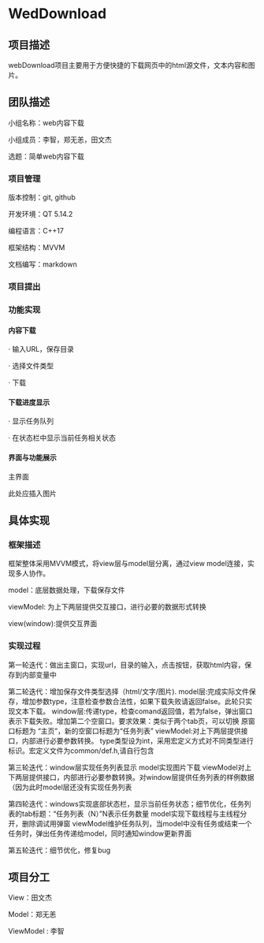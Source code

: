 # WedDownload

## 项目描述 ##
webDownload项目主要用于方便快捷的下载网页中的html源文件，文本内容和图片。

## 团队描述 ##
小组名称：web内容下载

小组成员：李智，郑无恙，田文杰

选题：简单web内容下载
### 项目管理 ###

版本控制：git, github

开发环境：QT 5.14.2

编程语言：C++17

框架结构：MVVM

文档编写：markdown

### 项目提出 ###


### 功能实现 ###

#### 内容下载

· 输入URL，保存目录

· 选择文件类型

· 下载

#### 下载进度显示

· 显示任务队列

· 在状态栏中显示当前任务相关状态


#### 界面与功能展示

主界面

此处应插入图片

## 具体实现

### 框架描述 ###

框架整体采用MVVM模式，将view层与model层分离，通过view model连接，实现多人协作。

model：底层数据处理，下载保存文件

viewModel: 为上下两层提供交互接口，进行必要的数据形式转换

view(window):提供交互界面

### 实现过程 ###

第一轮迭代：做出主窗口，实现url，目录的输入，点击按钮，获取html内容，保存到内部变量中

第二轮迭代：增加保存文件类型选择（html/文字/图片).
	model层:完成实际文件保存，增加参数type，注意检查参数合法性，如果下载失败请返回false。此轮只实现文本下载。
	window层:传递type，检查comand返回值，若为false，弹出窗口表示下载失败。增加第二个空窗口。要求效果：类似于两个tab页，可以切换
		原窗口标题为 “主页”，新的空窗口标题为“任务列表”
	viewModel:对上下两层提供接口，内部进行必要参数转换。
	type类型设为int，采用宏定义方式对不同类型进行标识。宏定义文件为common/def.h,请自行包含

第三轮迭代：window层实现任务列表显示
	model实现图片下载
	viewModel对上下两层提供接口，内部进行必要参数转换。对window层提供任务列表的样例数据（因为此时model层还没有实现任务列表

第四轮迭代：windows实现底部状态栏，显示当前任务状态；细节优化，任务列表的tab标题：“任务列表（N）”N表示任务数量
	model实现下载线程与主线程分开，删除调试用弹窗
	viewModel维护任务队列，当model中没有任务或结束一个任务时，弹出任务传递给model，同时通知window更新界面

第五轮迭代：细节优化，修复bug

## 项目分工 ##

View：田文杰

Model：郑无恙

ViewModel : 李智
